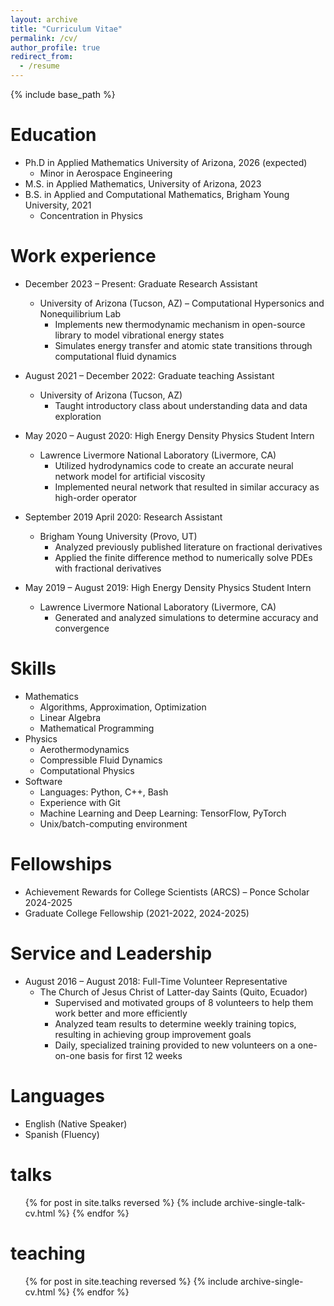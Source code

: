 ```yaml
---
layout: archive
title: "Curriculum Vitae"
permalink: /cv/
author_profile: true
redirect_from:
  - /resume
---
```


{% include base_path %}

Education
======
* Ph.D in Applied Mathematics University of Arizona, 2026 (expected)
  * Minor in Aerospace Engineering
* M.S. in Applied Mathematics, University of Arizona, 2023
* B.S. in Applied and Computational Mathematics, Brigham Young University, 2021
  * Concentration in Physics

Work experience
======
* December 2023 – Present: Graduate Research Assistant
  * University of Arizona (Tucson, AZ) – Computational Hypersonics and Nonequilibrium Lab
    * Implements new thermodynamic mechanism in open-source library to model vibrational energy states
    * Simulates energy transfer and atomic state transitions through computational fluid dynamics

* August 2021 – December 2022: Graduate teaching Assistant
  * University of Arizona (Tucson, AZ)
    * Taught introductory class about understanding data and data exploration

* May 2020 – August 2020: High Energy Density Physics Student Intern
  * Lawrence Livermore National Laboratory (Livermore, CA)
    * Utilized hydrodynamics code to create an accurate neural network model for artificial viscosity
    * Implemented neural network that resulted in similar accuracy as high-order operator

* September 2019 April 2020: Research Assistant
  * Brigham Young University (Provo, UT)
    * Analyzed previously published literature on fractional derivatives
    * Applied the finite difference method to numerically solve PDEs with fractional derivatives

* May 2019 – August 2019: High Energy Density Physics Student Intern
  * Lawrence Livermore National Laboratory (Livermore, CA)
    * Generated and analyzed simulations to determine accuracy and convergence
  
Skills
======
* Mathematics
  * Algorithms, Approximation, Optimization
  * Linear Algebra
  * Mathematical Programming
* Physics
  * Aerothermodynamics
  * Compressible Fluid Dynamics
  * Computational Physics
* Software
  * Languages: Python, C++, Bash
  * Experience with Git
  * Machine Learning and Deep Learning: TensorFlow, PyTorch
  * Unix/batch-computing environment


<!-- Publications
======
  <ul>{% for post in site.publications reversed %}
    {% include archive-single-cv.html %}
  {% endfor %}</ul> -->
  
Fellowships
======
* Achievement Rewards for College Scientists (ARCS) – Ponce Scholar 2024-2025
* Graduate College Fellowship (2021-2022, 2024-2025)

Service and Leadership
======
* August 2016 – August 2018: Full-Time Volunteer Representative
  * The Church of Jesus Christ of Latter-day Saints (Quito, Ecuador)
    *	Supervised and motivated groups of 8 volunteers to help them work better and more efficiently
    *	Analyzed team results to determine weekly training topics, resulting in achieving group improvement goals
    *	Daily, specialized training provided to new volunteers on a one-on-one basis for first 12 weeks

Languages
======
* English (Native Speaker)
* Spanish (Fluency)

talks
======
  <ul>{% for post in site.talks reversed %}
    {% include archive-single-talk-cv.html  %}
  {% endfor %}</ul>
  
teaching
======
  <ul>{% for post in site.teaching reversed %}
    {% include archive-single-cv.html %}
  {% endfor %}</ul>